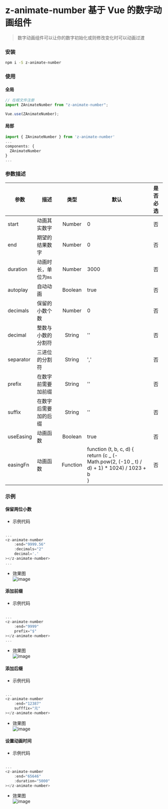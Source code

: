 # z-animate-number 基于 Vue 的数字动画组件

> 数字动画组件可以让你的数字初始化或则修改变化时可以动画过渡

### 安装

```sh
npm i -S z-animate-number
```

### 使用

#### 全局

```js
// 在根文件注册
import ZAnimateNumber from "z-animate-number";

Vue.use(ZAnimateNumber);
```

#### 局部

```js
import { ZAnimateNumber } from 'z-animate-number'
...
components: {
  ZAnimateNumber
}
...
```

### 参数描述

| 参数      | 描述                 |   类型   | 默认                                                                                                 | 是否必选 |
| --------- | -------------------- | :------: | ---------------------------------------------------------------------------------------------------- | :------: |
| start     | 动画其实数字         |  Number  | 0                                                                                                    |    否    |
| end       | 期望的结果数字       |  Number  | 0                                                                                                    |    否    |
| duration  | 动画时长，单位为`ms` |  Number  | 3000                                                                                                 |    否    |
| autoplay  | 自动动画             | Boolean  | true                                                                                                 |    否    |
| decimals  | 保留的小数个数       |  Number  | 0                                                                                                    |    否    |
| decimal   | 整数与小数的分割符   |  String  | ''                                                                                                   |    否    |
| separator | 三进位的分割符       |  String  | ','                                                                                                  |    否    |
| prefix    | 在数字前需要加前缀   |  String  | ''                                                                                                   |    否    |
| suffix    | 在数字后需要加的后缀 |  String  | ''                                                                                                   |    否    |
| useEasing | 动画函数             | Boolean  | true                                                                                                 |    否    |
| easingFn  | 动画函数             | Function | function (t, b, c, d) { <br> return (c _ (-Math.pow(2, (-10 _ t) / d) + 1) \* 1024) / 1023 + b <br>} |    否    |

### 示例

#### 保留两位小数

- 示例代码

```js

...
<z-animate-number
    :end="9999.56"
    :decimals="2"
    decimal='.'
></z-animate-number>
...
```

- 效果图  
  ![image](https://note.youdao.com/yws/public/resource/3cf1f986da86e945691b281e19c02ca2/E22A5A485665456A97297F504F3EF1DD?ynotemdtimestamp=1582370891245)

#### 添加前缀

- 示例代码

```js

...
<z-animate-number
    :end="9999"
    prefix="$"
></z-animate-number>
...
```

- 效果图  
  ![image](https://note.youdao.com/yws/public/resource/3cf1f986da86e945691b281e19c02ca2/571ECB428BCB45E4AEB6B73C4A241C72?ynotemdtimestamp=1582370891245)

#### 添加后缀

- 示例代码

```js

...
<z-animate-number
    :end="12387"
    sufffix="元"
></z-animate-number>
```

- 效果图  
  ![image](https://note.youdao.com/yws/public/resource/3cf1f986da86e945691b281e19c02ca2/82C2E2A0B9334EFAAA6EF0E826462954?ynotemdtimestamp=1582370891245)

#### 设置动画时间

- 示例代码

```js

...
<z-animate-number
    :end="65646"
    :duration="5000"
></z-animate-number>
```

- 效果图  
  ![image](https://note.youdao.com/yws/public/resource/3cf1f986da86e945691b281e19c02ca2/E46E65E654714CCBBBB140966307B488?ynotemdtimestamp=1582370891245)
